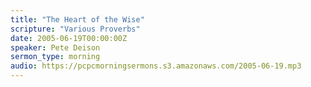 ```yaml
---
title: "The Heart of the Wise"
scripture: "Various Proverbs"
date: 2005-06-19T00:00:00Z
speaker: Pete Deison
sermon_type: morning
audio: https://pcpcmorningsermons.s3.amazonaws.com/2005-06-19.mp3 
---
```



